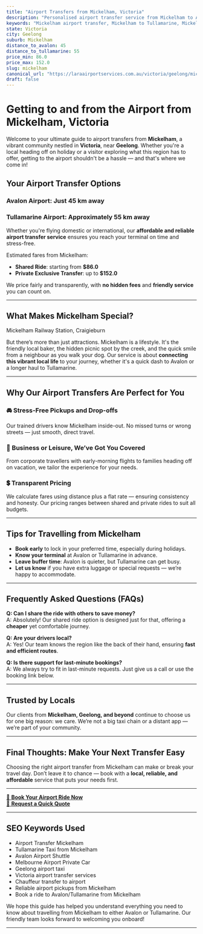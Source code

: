 ```yaml
---
title: "Airport Transfers from Mickelham, Victoria"
description: "Personalised airport transfer service from Mickelham to Avalon and Tullamarine airports. Enjoy a smooth, affordable ride with us!"
keywords: "Mickelham airport transfer, Mickelham to Tullamarine, Mickelham to Avalon, airport taxi Mickelham, private airport transfer Mickelham, shared ride Mickelham, Mickelham transfers, airport shuttle Mickelham, book Mickelham airport taxi, affordable Mickelham airport transfer, Mickelham airport transfer service, airport transfer Geelong, airport transfer Melbourne, Melbourne airport taxi, airport transfers Victoria, Tullamarine airport shuttle, Avalon airport transfers, Melbourne private transfer, airport transport services Melbourne"
state: Victoria
city: Geelong
suburb: Mickelham
distance_to_avalon: 45
distance_to_tullamarine: 55
price_min: 86.0
price_max: 152.0
slug: mickelham
canonical_url: "https://laraairportservices.com.au/victoria/geelong/mickelham/"
draft: false
---
```


# Getting to and from the Airport from Mickelham, Victoria

Welcome to your ultimate guide to airport transfers from **Mickelham**, a vibrant community nestled in **Victoria**, near **Geelong**. Whether you're a local heading off on holiday or a visitor exploring what this region has to offer, getting to the airport shouldn't be a hassle — and that's where we come in!

## Your Airport Transfer Options

### Avalon Airport: Just 45 km away  
### Tullamarine Airport: Approximately 55 km away

Whether you're flying domestic or international, our **affordable and reliable airport transfer service** ensures you reach your terminal on time and stress-free.

Estimated fares from Mickelham:
- **Shared Ride**: starting from **$86.0**
- **Private Exclusive Transfer**: up to **$152.0**

We price fairly and transparently, with **no hidden fees** and **friendly service** you can count on.

---

## What Makes Mickelham Special?

Mickelham Railway Station, Craigieburn

But there’s more than just attractions. Mickelham is a lifestyle. It's the friendly local baker, the hidden picnic spot by the creek, and the quick smile from a neighbour as you walk your dog. Our service is about **connecting this vibrant local life** to your journey, whether it's a quick dash to Avalon or a longer haul to Tullamarine.

---

## Why Our Airport Transfers Are Perfect for You

### 🚘 Stress-Free Pickups and Drop-offs
Our trained drivers know Mickelham inside-out. No missed turns or wrong streets — just smooth, direct travel.

### 💼 Business or Leisure, We’ve Got You Covered
From corporate travellers with early-morning flights to families heading off on vacation, we tailor the experience for your needs.

### 💲 Transparent Pricing
We calculate fares using distance plus a flat rate — ensuring consistency and honesty. Our pricing ranges between shared and private rides to suit all budgets.

---

## Tips for Travelling from Mickelham

- **Book early** to lock in your preferred time, especially during holidays.
- **Know your terminal** at Avalon or Tullamarine in advance.
- **Leave buffer time**: Avalon is quieter, but Tullamarine can get busy.
- **Let us know** if you have extra luggage or special requests — we’re happy to accommodate.

---

## Frequently Asked Questions (FAQs)

**Q: Can I share the ride with others to save money?**  
A: Absolutely! Our shared ride option is designed just for that, offering a **cheaper** yet comfortable journey.

**Q: Are your drivers local?**  
A: Yes! Our team knows the region like the back of their hand, ensuring **fast and efficient routes**.

**Q: Is there support for last-minute bookings?**  
A: We always try to fit in last-minute requests. Just give us a call or use the booking link below.

---

## Trusted by Locals

Our clients from **Mickelham, Geelong, and beyond** continue to choose us for one big reason: we care. We’re not a big taxi chain or a distant app — we’re part of your community.

---

## Final Thoughts: Make Your Next Transfer Easy

Choosing the right airport transfer from Mickelham can make or break your travel day. Don’t leave it to chance — book with a **local, reliable, and affordable** service that puts your needs first.

---

[📅 **Book Your Airport Ride Now**](https://laraairportservices.square.site/s/appointments)  
[📧 **Request a Quick Quote**](https://laraairportservices.square.site/contact-us)

---

## SEO Keywords Used
- Airport Transfer Mickelham
- Tullamarine Taxi from Mickelham
- Avalon Airport Shuttle
- Melbourne Airport Private Car
- Geelong airport taxi
- Victoria airport transfer services
- Chauffeur transfer to airport
- Reliable airport pickups from Mickelham
- Book a ride to Avalon/Tullamarine from Mickelham

We hope this guide has helped you understand everything you need to know about travelling from Mickelham to either Avalon or Tullamarine. Our friendly team looks forward to welcoming you onboard!

---
